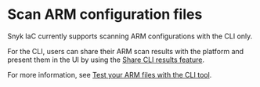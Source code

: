 # Scan ARM configuration files

Snyk IaC currently supports scanning ARM configurations with the CLI only.

For the CLI, users can share their ARM scan results with the platform and present them in the UI by using the [Share CLI results feature](../../../developer-tools/snyk-cli/scan-and-maintain-projects-using-the-cli/snyk-cli-for-iac/share-cli-results-with-the-snyk-web-ui.md).

For more information, see [Test your ARM files with the CLI tool](../../../developer-tools/snyk-cli/scan-and-maintain-projects-using-the-cli/snyk-cli-for-iac/test-your-iac-files/arm-files.md).
